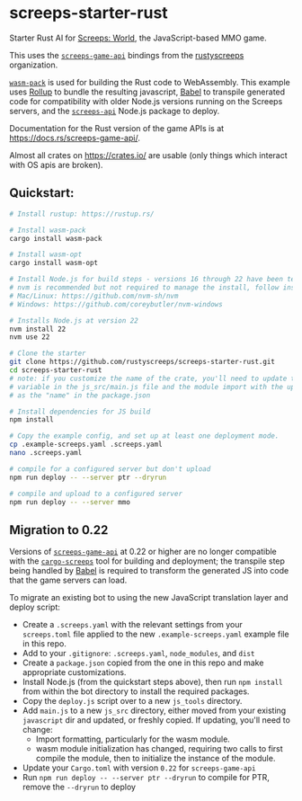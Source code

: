 # screeps-starter-rust

Starter Rust AI for [Screeps: World][screeps], the JavaScript-based MMO game.

This uses the [`screeps-game-api`] bindings from the [rustyscreeps] organization.

[`wasm-pack`] is used for building the Rust code to WebAssembly. This example uses [Rollup] to
bundle the resulting javascript, [Babel] to transpile generated code for compatibility with older
Node.js versions running on the Screeps servers, and the [`screeps-api`] Node.js package to deploy.

Documentation for the Rust version of the game APIs is at https://docs.rs/screeps-game-api/.

Almost all crates on https://crates.io/ are usable (only things which interact with OS
apis are broken).

## Quickstart:

```sh
# Install rustup: https://rustup.rs/

# Install wasm-pack
cargo install wasm-pack

# Install wasm-opt
cargo install wasm-opt

# Install Node.js for build steps - versions 16 through 22 have been tested, any should work
# nvm is recommended but not required to manage the install, follow instructions at:
# Mac/Linux: https://github.com/nvm-sh/nvm
# Windows: https://github.com/coreybutler/nvm-windows

# Installs Node.js at version 22
nvm install 22
nvm use 22

# Clone the starter
git clone https://github.com/rustyscreeps/screeps-starter-rust.git
cd screeps-starter-rust
# note: if you customize the name of the crate, you'll need to update the MODULE_NAME
# variable in the js_src/main.js file and the module import with the updated name, as well
# as the "name" in the package.json

# Install dependencies for JS build
npm install

# Copy the example config, and set up at least one deployment mode.
cp .example-screeps.yaml .screeps.yaml
nano .screeps.yaml

# compile for a configured server but don't upload
npm run deploy -- --server ptr --dryrun

# compile and upload to a configured server
npm run deploy -- --server mmo
```

## Migration to 0.22

Versions of [`screeps-game-api`] at 0.22 or higher are no longer compatible with the
[`cargo-screeps`] tool for building and deployment; the transpile step being handled by [Babel] is
required to transform the generated JS into code that the game servers can load.

To migrate an existing bot to using the new JavaScript translation layer and deploy script:

- Create a `.screeps.yaml` with the relevant settings from your `screeps.toml` file applied to the
  new `.example-screeps.yaml` example file in this repo.
- Add to your `.gitignore`: `.screeps.yaml`, `node_modules`, and `dist`
- Create a `package.json` copied from the one in this repo and make appropriate customizations.
- Install Node.js (from the quickstart steps above), then run `npm install` from within the bot
  directory to install the required packages.
- Copy the `deploy.js` script over to a new `js_tools` directory.
- Add `main.js` to a new `js_src` directory, either moved from your existing `javascript` dir and
  updated, or freshly copied. If updating, you'll need to change:
  - Import formatting, particularly for the wasm module.
  - wasm module initialization has changed, requiring two calls to first compile the module,
    then to initialize the instance of the module.
- Update your `Cargo.toml` with version `0.22` for `screeps-game-api`
- Run `npm run deploy -- --server ptr --dryrun` to compile for PTR, remove the `--dryrun` to deploy

[screeps]: https://screeps.com/
[`wasm-pack`]: https://rustwasm.github.io/wasm-pack/
[Rollup]: https://rollupjs.org/
[Babel]: https://babeljs.io/
[`screeps-api`]: https://github.com/screepers/node-screeps-api
[`screeps-game-api`]: https://github.com/rustyscreeps/screeps-game-api/
[`cargo-screeps`]: https://github.com/rustyscreeps/cargo-screeps/
[rustyscreeps]: https://github.com/rustyscreeps/
